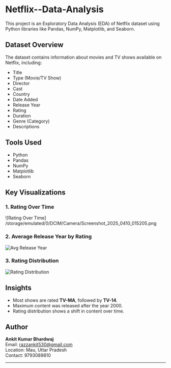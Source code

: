 # Netflix--Data-Analysis

This project is an Exploratory Data Analysis (EDA) of Netflix dataset using Python libraries like Pandas, NumPy, Matplotlib, and Seaborn.

## Dataset Overview

The dataset contains information about movies and TV shows available on Netflix, including:
- Title
- Type (Movie/TV Show)
- Director
- Cast
- Country
- Date Added
- Release Year
- Rating
- Duration
- Genre (Category)
- Descriptions 

## Tools Used
- Python
- Pandas
- NumPy
- Matplotlib
- Seaborn

## Key Visualizations

### 1. Rating Over Time
![Rating Over Time] /storage/emulated/0/DCIM/Camera/Screenshot_2025_0410_015205.png

### 2. Average Release Year by Rating
![Avg Release Year](/storage/emulated/0/DCIM/Camera/Screenshot_2025_0410_013146.png)

### 3. Rating Distribution
![Rating Distribution](/storage/emulated/0/DCIM/Camera/Screenshot_2025_0410_015205.png)

## Insights
- Most shows are rated **TV-MA**, followed by **TV-14**.
- Maximum content was released after the year 2000.
- Rating distribution shows a shift in content over time.

## Author

**Ankit Kumar Bhardwaj**  
Email: razzankit530@gmail.com  
Location: Mau, Uttar Pradesh  
Contact: 9793089810

---

